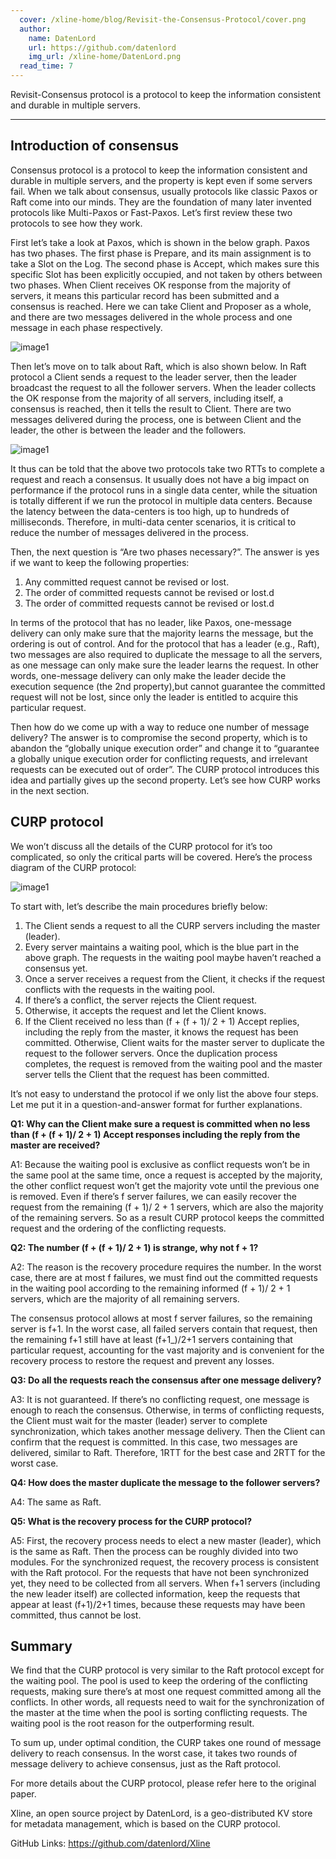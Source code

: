 ```yaml
---
  cover: /xline-home/blog/Revisit-the-Consensus-Protocol/cover.png
  author:
    name: DatenLord
    url: https://github.com/datenlord
    img_url: /xline-home/DatenLord.png
  read_time: 7
---
```


Revisit-Consensus protocol is a protocol to keep the information consistent and durable in multiple servers.

---

## Introduction of consensus

Consensus protocol is a protocol to keep the information consistent and durable in multiple servers, and the property is kept even if some servers fail. When we talk about consensus, usually protocols like classic Paxos or Raft come into our minds. They are the foundation of many later invented protocols like Multi-Paxos or Fast-Paxos. Let’s first review these two protocols to see how they work.

First let’s take a look at Paxos, which is shown in the below graph. Paxos has two phases. The first phase is Prepare, and its main assignment is to take a Slot on the Log. The second phase is Accept, which makes sure this specific Slot has been explicitly occupied, and not taken by others between two phases. When Client receives OK response from the majority of servers, it means this particular record has been submitted and a consensus is reached. Here we can take Client and Proposer as a whole, and there are two messages delivered in the whole process and one message in each phase respectively.

![image1](/xline-home/blog/Revisit-the-Consensus-Protocol/image1.jpg)

Then let’s move on to talk about Raft, which is also shown below. In Raft protocol a Client sends a request to the leader server, then the leader broadcast the request to all the follower servers. When the leader collects the OK response from the majority of all servers, including itself, a consensus is reached, then it tells the result to Client. There are two messages delivered during the process, one is between Client and the leader, the other is between the leader and the followers.

![image1](/xline-home/blog/Revisit-the-Consensus-Protocol/image2.webp)

It thus can be told that the above two protocols take two RTTs to complete a request and reach a consensus. It usually does not have a big impact on performance if the protocol runs in a single data center, while the situation is totally different if we run the protocol in multiple data centers. Because the latency between the data-centers is too high, up to hundreds of milliseconds. Therefore, in multi-data center scenarios, it is critical to reduce the number of messages delivered in the process.  

Then, the next question is “Are two phases necessary?”. The answer is yes if we want to keep the following properties:

1. Any committed request cannot be revised or lost.
2. The order of committed requests cannot be revised or lost.d
3. The order of committed requests cannot be revised or lost.d

In terms of the protocol that has no leader, like Paxos, one-message delivery can only make sure that the majority learns the message, but the ordering is out of control. And for the protocol that has a leader (e.g., Raft), two messages are also required to duplicate the message to all the servers, as one message can only make sure the leader learns the request. In other words, one-message delivery can only make the leader decide the execution sequence (the 2nd property),but cannot guarantee the committed request will not be lost, since only the leader is entitled to acquire this particular request.

Then how do we come up with a way to reduce one number of message delivery? The answer is to compromise the second property, which is to abandon the “globally unique execution order” and change it to “guarantee a globally unique execution order for conflicting requests, and irrelevant requests can be executed out of order”. The CURP protocol introduces this idea and partially gives up the second property. Let’s see how CURP works in the next section.

## CURP protocol

We won’t discuss all the details of the CURP protocol for it’s too complicated, so only the critical parts will be covered. Here’s the process diagram of the CURP protocol:

![image1](/xline-home/blog/Revisit-the-Consensus-Protocol/image3.webp)

To start with, let’s describe the main procedures briefly below:

1. The Client sends a request to all the CURP servers including the master (leader).
2. Every server maintains a waiting pool, which is the blue part in the above graph. The requests in the waiting pool maybe haven’t reached a consensus yet.
3. Once a server receives a request from the Client, it checks if the request conflicts with the requests in the waiting pool.
4. If there’s a conflict, the server rejects the Client request.
5. Otherwise, it accepts the request and let the Client knows.
6. If the Client received no less than (f + (f + 1)/ 2 + 1) Accept replies, including the reply from the master, it knows the request has been committed. Otherwise, Client waits for the master server to duplicate the request to the follower servers. Once the duplication process completes, the request is removed from the waiting pool and the master server tells the Client that the request has been committed.

It’s not easy to understand the protocol if we only list the above four steps. Let me put it in a question-and-answer format for further explanations.

**Q1: Why can the Client make sure a request is committed when no less than (f + (f + 1)/ 2 + 1) Accept responses including the reply from the master are received?**

A1: Because the waiting pool is exclusive as conflict requests won’t be in the same pool at the same time, once a request is accepted by the majority, the other conflict request won’t get the majority vote until the previous one is removed. Even if there’s f server failures, we can easily recover the request from the remaining (f + 1)/ 2 + 1 servers, which are also the majority of the remaining servers. So as a result CURP protocol keeps the committed request and the ordering of the conflicting requests.

**Q2: The number (f + (f + 1)/ 2 + 1) is strange, why not f + 1?**

A2: The reason is the recovery procedure requires the number. In the worst case, there are at most f failures, we must find out the committed requests in the waiting pool according to the remaining informed (f + 1)/ 2 + 1 servers, which are the majority of all remaining servers.

The consensus protocol allows at most f server failures, so the remaining server is f+1. In the worst case, all failed servers contain that request, then the remaining f+1 still have at least (f+1_)/2+1 servers containing that particular request, accounting for the vast majority and is convenient for the recovery process to restore the request and prevent any losses.

**Q3: Do all the requests reach the consensus after one message delivery?**

A3: It is not guaranteed. If there’s no conflicting request, one message is enough to reach the consensus. Otherwise, in terms of conflicting requests, the Client must wait for the master (leader) server to complete synchronization, which takes another message delivery. Then the Client can confirm that the request is committed. In this case, two messages are delivered, similar to Raft. Therefore, 1RTT for the best case and 2RTT for the worst case.

**Q4: How does the master duplicate the message to the follower servers?**

A4: The same as Raft.

**Q5: What is the recovery process for the CURP protocol?**

A5: First, the recovery process needs to elect a new master (leader), which is the same as Raft. Then the process can be roughly divided into two modules. For the synchronized request, the recovery process is consistent with the Raft protocol. For the requests that have not been synchronized yet, they need to be collected from all servers. When f+1 servers (including the new leader itself) are collected information, keep the requests that appear at least (f+1)/2+1 times, because these requests may have been committed, thus cannot be lost.

## Summary

We find that the CURP protocol is very similar to the Raft protocol except for the waiting pool. The pool is used to keep the ordering of the conflicting requests, making sure there’s at most one request committed among all the conflicts. In other words, all requests need to wait for the synchronization of the master at the time when the pool is sorting conflicting requests. The waiting pool is the root reason for the outperforming result.

To sum up, under optimal condition, the CURP takes one round of message delivery to reach consensus. In the worst case, it takes two rounds of message delivery to achieve consensus, just as the Raft protocol.

For more details about the CURP protocol, please refer here to the original paper.

Xline, an open source project by DatenLord, is a geo-distributed KV store for metadata management, which is based on the CURP protocol.

GitHub Links: https://github.com/datenlord/Xline